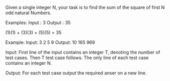  Given a single integer N, your task is to find the sum of the square of first N odd natural Numbers.

Examples:
Input : 3
Output : 35

(1)(1) + (3)(3) + (5)(5) = 35

Example:
Input:
3
2
5
9
Output:
10
165
969


Input:
First line of the input contains an integer T, denoting the number of test cases. Then T test case follows. The only line of each test case contains an integer N.

Output:
For each test case output the required anser on a new line.

